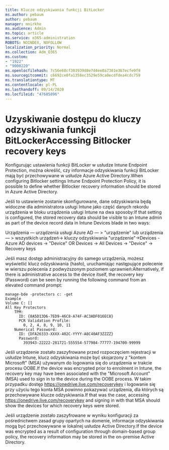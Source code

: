 ```yaml
---
title: Klucze odzyskiwania funkcji BitLocker
ms.author: pebaum
author: pebaum
manager: mnirkhe
ms.audience: Admin
ms.topic: article
ms.service: o365-administration
ROBOTS: NOINDEX, NOFOLLOW
localization_priority: Normal
ms.collection: Adm_O365
ms.custom:
- "1922"
- "9000220"
ms.openlocfilehash: 7c56e68cf303939d8e7d4ee0a7301e367ecfe9f9
ms.sourcegitcommit: c6692ce0fa1358ec3529e59ca0ecdfdea4cdc759
ms.translationtype: MT
ms.contentlocale: pl-PL
ms.lasthandoff: 09/14/2020
ms.locfileid: "47685896"
---
```

# <a name="accessing-bitlocker-recovery-keys"></a><span data-ttu-id="9d3cc-102">Uzyskiwanie dostępu do kluczy odzyskiwania funkcji BitLocker</span><span class="sxs-lookup"><span data-stu-id="9d3cc-102">Accessing Bitlocker recovery keys</span></span>

<span data-ttu-id="9d3cc-103">Konfigurując ustawienia funkcji BitLocker w usłudze Intune Endpoint Protection, można określić, czy informacje odzyskiwania funkcji BitLocker mają być przechowywane w usłudze Azure Active Directory.</span><span class="sxs-lookup"><span data-stu-id="9d3cc-103">When configuring Bitlocker settings Intune Endpoint Protection Policy, it is possible to define whether Bitlocker recovery information should be stored in Azure Active Directory.</span></span>

<span data-ttu-id="9d3cc-104">Jeśli to ustawienie zostanie skonfigurowane, dane odzyskiwania będą widoczne dla administratora usługi Intune jako część danych rekordu urządzenia w bloku urządzenia usługi Intune na dwa sposoby:</span><span class="sxs-lookup"><span data-stu-id="9d3cc-104">If that setting is configured, the stored recovery data should be visible to an Intune admin as part of the device record data in Intune Devices blade in two ways:</span></span>

<span data-ttu-id="9d3cc-105">Urządzenia — urządzenia usługi Azure AD — > "urządzenie" lub urządzenia — > wszystkich urządzeń-> kluczy odzyskiwania "urządzenie"-></span><span class="sxs-lookup"><span data-stu-id="9d3cc-105">Devices - Azure AD devices -> "Device"  OR Devices -> All Devices -> "Device" -> Recovery keys</span></span>

<span data-ttu-id="9d3cc-106">Jeśli masz dostęp administracyjny do samego urządzenia, możesz wyświetlić klucz odzyskiwania (hasło), uruchamiając następujące polecenie w wierszu polecenia z podwyższonym poziomem uprawnień:</span><span class="sxs-lookup"><span data-stu-id="9d3cc-106">Alternatively, if there is administrative access to the device itself, the recovery key (Password) can be seen by running the following command from an elevated command prompt:</span></span>

```
manage-bde -protectors c: -get
Example
Volume C: []
All Key Protectors
    TPM:
      ID: {8A5D13D6-7ED9-46C8-A74F-AC3ADF016EC8}
      PCR Validation Profile:
        0, 2, 4, 8, 9, 10, 11
    Numerical Password:
      ID: {DFA26333-XXXX-402C-YYYY-A8C40AF3ZZZZ}
      Password:
        393943-22222-281721-555554-577984-77777-194700-99999
```
<span data-ttu-id="9d3cc-107">Jeśli urządzenie zostało zaszyfrowane przed rozpoczęciem rejestracji w usłudze Intune, klucz odzyskiwania może być skojarzony z "kontem Microsoft" (MSA) używanym do logowania się do urządzenia w trakcie procesu OOBE.</span><span class="sxs-lookup"><span data-stu-id="9d3cc-107">If the device was encrypted prior to enrolment in Intune, the recovery key may have been associated with the "Microsoft Account" (MSA) used to sign in to the device during the OOBE process.</span></span> <span data-ttu-id="9d3cc-108">W takim przypadku dostęp  https://onedrive.live.com/recoverykey i logowanie się przy użyciu tego konta MSA powinno pokazywać urządzenia, dla których są przechowywane klucze odzyskiwania.</span><span class="sxs-lookup"><span data-stu-id="9d3cc-108">If that was the case, accessing  https://onedrive.live.com/recoverykey and signing in with that MSA should show the devices for which recovery keys were stored.</span></span>
 
<span data-ttu-id="9d3cc-109">Jeśli urządzenie zostało zaszyfrowane w wyniku konfiguracji za pośrednictwem zasad grupy opartych na domenie, informacje odzyskiwania mogą być przechowywane w lokalnej usłudze Active Directory.</span><span class="sxs-lookup"><span data-stu-id="9d3cc-109">If the device was encrypted as a result of configuration through domain-based group policy, the recovery information may be stored in the on-premise Active Directory.</span></span>
 

